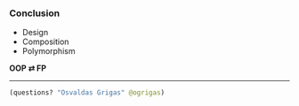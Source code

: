 ### Conclusion

- Design
- Composition
- Polymorphism

**OOP &#8644; FP**

---

```clojure
(questions? "Osvaldas Grigas" @ogrigas)
```
